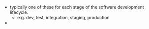 - typically one of these for each stage of the software development lifecycle.
	- e.g. dev, test, integration, staging, production
-